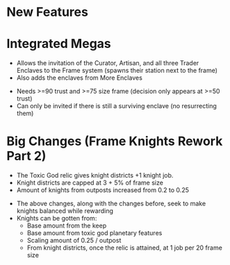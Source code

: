 # New Features 
# Integrated Megas
* Allows the invitation of the Curator, Artisan, and all three Trader Enclaves to the Frame system (spawns their station next to the frame)
* Also adds the enclaves from More Enclaves
- Needs >=90 trust and >=75 size frame (decision only appears at >=50 trust)
- Can only be invited if there is still a surviving enclave (no resurrecting them)

# Big Changes (Frame Knights Rework Part 2)
* The Toxic God relic gives knight districts +1 knight job.
* Knight districts are capped at 3 + 5% of frame size
* Amount of knights from outposts increased from 0.2 to 0.25
- The above changes, along with the changes before, seek to make knights balanced while rewarding
- Knights can be gotten from:
    - Base amount from the keep
    - Base amount from toxic god planetary features
    - Scaling amount of 0.25 / outpost
    - From knight districts, once the relic is attained, at 1 job per 20 frame size
